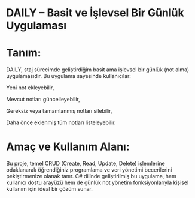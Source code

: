 # DAILY – Basit ve İşlevsel Bir Günlük Uygulaması

# Tanım:
DAILY, staj sürecimde geliştirdiğim basit ama işlevsel bir günlük (not alma) uygulamasıdır. Bu uygulama sayesinde kullanıcılar:

Yeni not ekleyebilir,

Mevcut notları güncelleyebilir,

Gereksiz veya tamamlanmış notları silebilir,

Daha önce eklenmiş tüm notları listeleyebilir.

# Amaç ve Kullanım Alanı:
Bu proje, temel CRUD (Create, Read, Update, Delete) işlemlerine odaklanarak öğrendiğiniz programlama ve veri yönetimi becerilerini pekiştirmenize olanak tanır. C# dilinde geliştirilmiş bu uygulama, hem kullanıcı dostu arayüzü hem de günlük not yönetim fonksiyonlarıyla kişisel kullanım için ideal bir çözüm sunar.
